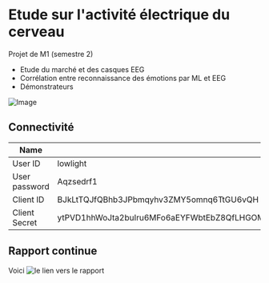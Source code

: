 # Etude sur l'activité électrique du cerveau

Projet de M1 (semestre 2)

* Etude du marché et des casques EEG
* Corrélation entre reconnaissance des émotions par ML et EEG
* Démonstrateurs

![Image](https://github.com/lowlighter/brain/blob/master/miscelleanous/imgs/demo.jpg)

## Connectivité

| Name | Data |
|---|---|
| User ID | lowlight |
| User password | Aqzsedrf1 |
| Client ID | BJkLtTQJfQBhb3JPbmqyhv3ZMY5omnq6TtGU6vQH |
| Client Secret | ytPVD1hhWoJta2buIru6MFo6aEYFWbtEbZ8QfLHGOMNitXOhoWQqEN67ELdf3pTp9QTmYHvmfAGtdKaHkHELGK9LCTfkZmNvSGfOn4k2xg3OJxs8ZiCVV6SqZSU9HJtJ |

## Rapport continue

Voici ![le lien vers le rapport](https://www.overleaf.com/13615904gxzjrcytrjpc#/52637951/)
